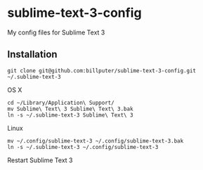 sublime-text-3-config
=====================

My config files for Sublime Text 3

Installation
------------

    git clone git@github.com:billputer/sublime-text-3-config.git ~/.sublime-text-3

OS X

    cd ~/Library/Application\ Support/
    mv Sublime\ Text\ 3 Sublime\ Text\ 3.bak
    ln -s ~/.sublime-text-3 Sublime\ Text\ 3

Linux

    mv ~/.config/sublime-text-3 ~/.config/sublime-text-3.bak
    ln -s ~/.sublime-text-3 ~/.config/sublime-text-3

Restart Sublime Text 3

